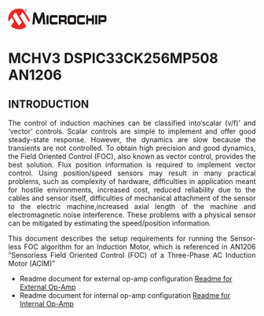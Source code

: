 ![image](images/microchip.jpg) 

# MCHV3 DSPIC33CK256MP508 AN1206

## INTRODUCTION
<p style='text-align: justify;'>
The control of induction machines can be classified into‘scalar (v/f)’ and ‘vector’ controls. Scalar controls are simple to implement and offer good steady-state response. However, the dynamics are slow because the transients are not controlled. To obtain high precision and good dynamics, the Field Oriented Control (FOC), also known as vector control, provides the best
solution. Flux position information is required to implement vector control. Using position/speed sensors may result in many practical problems, such as complexity of hardware, difficulties in application meant for hostile environments, increased cost, reduced reliability due to the cables and sensor itself, difficulties of mechanical attachment of the sensor to the electric machine,increased axial length of the machine and electromagnetic noise interference. These problems with a physical sensor can be mitigated by estimating the speed/position information.</p>
<p style='text-align: justify;'>
This document describes the setup requirements for running the Sensor-less FOC algorithm for an Induction Motor, which is referenced in AN1206 “Sensorless Field Oriented Control (FOC) of a Three-Phase AC Induction Motor (ACIM)” </p>

- Readme document for external op-amp configuration [Readme for External Op-Amp](mchv3_dspic33ck256mp508_an1206/docs/README_external.md)
- Readme document for internal op-amp configuration [Readme for Internal Op-Amp](mchv3_dspic33ck256mp508_an1206/docs/README_internal.md)